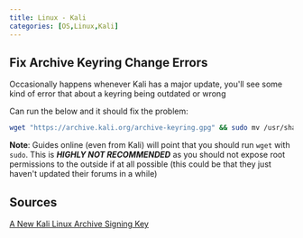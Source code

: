 ```yaml
---
title: Linux - Kali
categories: [OS,Linux,Kali]
---
```


## Fix Archive Keyring Change Errors

Occasionally happens whenever Kali has a major update, you'll see some kind of error that about a keyring being outdated or wrong

Can run the below and it should fix the problem:

```bash
wget "https://archive.kali.org/archive-keyring.gpg" && sudo mv /usr/share/keyrings/kali-archive-keyring.gpg && sudo apt update
```

**Note**: Guides online (even from Kali) will point that you should run `wget` with `sudo`. This is _**HIGHLY NOT RECOMMENDED**_ as you should not expose root permissions to the outside if at all possible (this could be that they just haven't updated their forums in a while)

## Sources

[A New Kali Linux Archive Signing Key](https://www.kali.org/blog/new-kali-archive-signing-key/)
